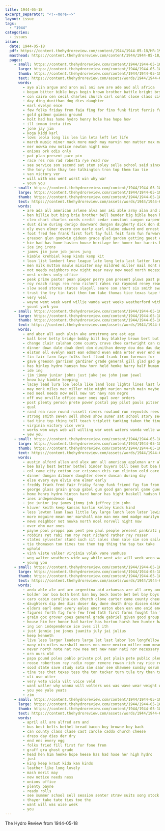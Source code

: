 ```yaml
---
title: 1944-05-18
excerpt_separator: "<!--more-->"
layout: issue
tags:
  - "1944"
categories:
  - issues
issue:
  date: 1944-05-18
  pdf: https://content.thehydroreview.com/content/1944/1944-05-18/HR-1944-05-18.pdf
  masthead: https://content.thehydroreview.com/content/1944/1944-05-18/masthead/HR-1944-05-18.jpg
  pages:
    - small: https://content.thehydroreview.com/content/1944/1944-05-18/small/HR-1944-05-18-01.jpg
      large: https://content.thehydroreview.com/content/1944/1944-05-18/large/HR-1944-05-18-01.jpg
      thumb: https://content.thehydroreview.com/content/1944/1944-05-18/thumbnails/HR-1944-05-18-01.jpg
      text: https://content.thehydroreview.com/assets/words/1944/1944-05-18/HR-1944-05-18-01.txt
      words:
        - aye alin argue and aron aul ani ave are ade aud all africa
        - began bitter bible boys begin brown brother battle bright bryan ben bonds better
        - con cairo cen cecil charles church carl conat close class civil
        - day ding dunithan dog dies daughter
        - earl evelyn ence
        - few folks friday from faia fing for fino funk first ferris fait felton
        - gold gideon guinea ground
        - holt had has home hydro henry hole hae hope how
        - ill inman ireta ites
        - jone jay jim
        - koga kidd karl
        - lows leola long lis lea lin leta left let life
        - march music miner mack more much may marvin men matter max man morale mae many mott
        - ner nowka new notice newton night now
        - onions ork odis only
        - pat plan present pare pin
        - race res rom rad roberta rye read row
        - see service son second sat stem soley sella school said sincere salerno sale ser saving sunday sells
        - the tony tote thay tee talkington tron top them tax tie
        - van victory ver
        - will with was went worst win why war
        - youn you
    - small: https://content.thehydroreview.com/content/1944/1944-05-18/small/HR-1944-05-18-02.jpg
      large: https://content.thehydroreview.com/content/1944/1944-05-18/large/HR-1944-05-18-02.jpg
      thumb: https://content.thehydroreview.com/content/1944/1944-05-18/thumbnails/HR-1944-05-18-02.jpg
      text: https://content.thehydroreview.com/assets/words/1944/1944-05-18/HR-1944-05-18-02.txt
      words:
        - are ada all american arlene alva ann aki able army alan and arthur
        - ben billie but bing brie brother bell bender big bible been bring beryl brown bank bill better born buy barb branson binger baptist blanks billy bride bout bright best buck bar
        - cleo chart charles cords credit cedar constant canyon carpenter cox city caddo christian christmas county cost cheese compton can company child cant carl church cecil
        - dust dine during derigo downward dungan daugherty dick don dinner ditmore done day death days diego does doy dies
        - ely even elmer every eon early earl elaine edward end ernest
        - foot fred fee frank first fort fay full feit farm fun forward fly fires for flank fees frida from finley found friends
        - greeson glen goodwin gideon grace glad garden getting guest gue grain good george grady gee
        - hie had has home hasten house heritage her homer hor harris harles hydro hill hose harvey hubbard henke hoes haggard hess horton hort harley
        - ice ing irons
        - james jim june job jones jung
        - kimble krehbiel keep kinds kemp kit
        - loan list lambert love league late long leta last latter large lee left life leroy lawless
        - men milk mutton maule minister may mildred miller mail mont more moum minnie mccullough mae mare man much mand mins marriage morning med members miss meats
        - not needs neighbors now night near navy new need north necessary
        - oest orders only office
        - peak prime pastor pean pieper perry pam present plows past price poi pork power peoples pride por pounds plane point pointe paul people post push points prayer patience
        - roy reach rings ren reno richert rakes roz raymond reney ready remedies ralph rest red rate
        - slow seed stores states slagell seare son short six smith swartzendruber saturday stephens sek shipman spray sunday shook service sheriff side study simple soon senior stock stoves set ship shown stamps snow schoo shantz sugar stan stands sun special school shirley surprise second
        - trust the try tin tast then ton take thomas tice texas tape them till trip tickel town
        - very veal
        - wayne went week ward willie wanda west weeks weatherford with wan was want will wave warning wait winter wenger war wisdom weathers wide wend winters willing
        - yount york you
    - small: https://content.thehydroreview.com/content/1944/1944-05-18/small/HR-1944-05-18-03.jpg
      large: https://content.thehydroreview.com/content/1944/1944-05-18/large/HR-1944-05-18-03.jpg
      thumb: https://content.thehydroreview.com/content/1944/1944-05-18/thumbnails/HR-1944-05-18-03.jpg
      text: https://content.thehydroreview.com/assets/words/1944/1944-05-18/HR-1944-05-18-03.txt
      words:
        - and aber all auch alvin ake armstrong are ast age
        - ball beer betty bridge bobby bill buy blakley brown bert but bel best bank big
        - change clair calahan come county crave chee cartwright can cant cesar coffee channel cast cecil cutting con coe cost company card charles
        - dinner down dale doak dent don dunithan dewey dou dea dau day dover donat detweiler
        - elston ell evelyn east ean edmond even edna erter ever end ent
        - fin fair farm faye folks fort flood frank from foreman for
        - gave greeson garrison gardiner grade general gill glad gad george grow grace giese golly gathers griffin gas good
        - has hinley hydro hansen how horn held henke harry half human henry hamilton holly hinton
        - ide ing
        - jim jimmy junior johns just jake joe john jean jewel
        - know kay kimble keeping
        - lacey lead lura loe leola like land loss lights lines last lewis low lingle lawton
        - may monk miles mac miller mike might marion marsh main maybe miss much mis men more made mabe mol majors means mer milk money marie
        - ned neel needs now nell new not navy non negro
        - off ove orville office ower ones opal over orders
        - post plenty person prete power postal pay pilot pauls pitzer pat public president
        - qual
        - rand rea race round russell rivers rowland run reynolds rees rose river ranges
        - strong smith seven sell shows show sumer sat school story second surgeon say state save she son sam stinson shown stover sale stead store still sharp service sunday sense states side sit south sams
        - tad tine top thing tell teach triplett tanking taken the ting terrace tom taller
        - virginia victory vice vera
        - works won ways web wil willing war week waters wanda welle well want waste was with will weatherford water west
        - yew you
    - small: https://content.thehydroreview.com/content/1944/1944-05-18/small/HR-1944-05-18-04.jpg
      large: https://content.thehydroreview.com/content/1944/1944-05-18/large/HR-1944-05-18-04.jpg
      thumb: https://content.thehydroreview.com/content/1944/1944-05-18/thumbnails/HR-1944-05-18-04.jpg
      text: https://content.thehydroreview.com/assets/words/1944/1944-05-18/HR-1944-05-18-04.txt
      words:
        - austin alford allen and alex ann all american appleman arr allie agent anderson are anna ale auty
        - bee baly best better bethel binder buyers bill been but bea black bey butler boys brewer ben bert bay beck back bur bring bridgeport
        - col came city cotton car crissman chis can clinton cold care company chet charles
        - dinner dungan ditmore daughter deere duncan during day
        - else every eye elvis ene elmer early
        - freddy frank fred fair friday fanny funk friend fay fam from farm fulton flowers fetter for
        - george glass grain group gabel gum good gan general game guest
        - home henry hydro hinton hard honor has hight haskell hudson had held her heine haney hammer hatfield hall
        - ines independence ing
        - joe junior joy james jimmy joh jeffrey jim john
        - kluver keith keep kansas karlin kelley kinds kind
        - less lawton lean laws little ley large lunch leon later lewis lane leroy lee lucky lucille louetta lenz law
        - more meguire mean mer marshall mae man mex med madge marilyn most must mebane mai mayland mason marines morton monday mor mar many mis melvin miller
        - news neighbor not nowka north noel norvell night now
        - over ohm oar ones
        - payne pool propps pau pent peo paul people present pankratz prichard pleasant pao person power plate plenty pitt priday
        - robbins ret rabi ran roy rest richard rather ray rosser
        - states sylvester stand such sit sales shon sale sie son sailors sunday said service season still storm she schmidt seed sons selves sai scott saturday sister sun sharry schroder shoop stuff sell
        - tie thomason ton times too them tep thing the tap tax take
        - uphold
        - vinh viste valker virginia volak vane vanhuss
        - weg walter weathers wide way while went wie will week wren war well weather work with walke working world write weatherford was ware wayne
        - young you
    - small: https://content.thehydroreview.com/content/1944/1944-05-18/small/HR-1944-05-18-05.jpg
      large: https://content.thehydroreview.com/content/1944/1944-05-18/large/HR-1944-05-18-05.jpg
      thumb: https://content.thehydroreview.com/content/1944/1944-05-18/thumbnails/HR-1944-05-18-05.jpg
      text: https://content.thehydroreview.com/assets/words/1944/1944-05-18/HR-1944-05-18-05.txt
      words:
        - anda able ale ard arn argentina aid arkansas are all army axe and april andra ani andrew aye asha abla alter ana amos atack
        - bolder bar boa both bent ban buy bock boote bet bel bay boys beeson brown but bureau big boom bonds back boy best bia brow bess beans bly bill bond
        - caro cabin carolina can church clove carter came county cheers camp citizen coil cose courts cerra christi chase cove calvin cant credit cash cover carry come city car check cushing cha chris congress comes caddo common
        - daughters dip dee dias doser day done death drop dissen dakota doo during dano duty danger dag down diego ditmore dinner dress dutilly does dent date
        - elders earl emer every eales ener eaton eben ean emo enid ene enters end
        - figures forth fig fore few fred fath first farms fought fan farmer farm faith fare furnish frost for free from favor fatal
        - grain goc grover goes general grade gabriel given good group gone ground
        - house him her honor had harter has horton harsh hen hunter hair holding husband hold hai head heard harvey harvard hydro high hand hal hella how hint home
        - ing ion independence ice ives ill ith
        - just jennie joe jones juanita july jai julius
        - keep kenneth
        - live less larger leaders large let last labor lon longfellow lea leader lane low lucile lundy lan lahoma leo longer line losing later lately lot lower love leghorn lee law
        - many min miles marshall mores mos more mexico miller mon means mena made market may malcom mee merman miss mur must most murphy money mera
        - never north note nat now nee not new near nati nor necessary nel
        - orn ours old
        - papa pound poles pablo private pol pet plain pete public plenty present painting place perry price pap pues ping purchase par pat pao post pee point peat poland press parson pass pile pum per people pay phil pel power
        - roose robertson rey radio roger revere rowan rich ray rice red race rest ryan roe ready rom rial richert ring robert
        - sood state save study sota sae saar see shawnee sunday serum surplus secreto sek spade service such senator stands store saving sodders scarce sey son show she sather south speak set score saturday sees starts suey sam school sper states sams special sister seal sense schoo stock sir soon shoe sell small shove sue
        - tine tas thet texas tess the ton tucker turn tule try than takes ture toward tori tee them tom teat trom toa toma thomas tah tough then thi taller too ties
        - uli use utter
        - very veto viola vilt voice veld
        - want waller why wanna will wolters wos was wave wear weight wil while wage wars wickard weatherford wild win wildman wing white with way warsaw wint week wells war well worst
        - you yee yale yeats
        - zim
    - small: https://content.thehydroreview.com/content/1944/1944-05-18/small/HR-1944-05-18-06.jpg
      large: https://content.thehydroreview.com/content/1944/1944-05-18/large/HR-1944-05-18-06.jpg
      thumb: https://content.thehydroreview.com/content/1944/1944-05-18/thumbnails/HR-1944-05-18-06.jpg
      text: https://content.thehydroreview.com/assets/words/1944/1944-05-18/HR-1944-05-18-06.txt
      words:
        - april all are alfred arn and
        - bus best belts bethel bread bacon buy browne boy back
        - can county class clase cast carole caddo church cheese
        - dress day dies der dry
        - end ens every egg
        - folks fried fill first for fone from
        - graff gra ghost grade
        - head hen him henke hope heese has had hose her high hydro
        - just
        - king keep kraut kida kan kinds
        - leather like long lovely
        - mash merit may
        - new notice needs ness
        - onions office
        - plenty payne
        - ready rolls
        - see summer school sell session senter straw suits song stock store
        - thayer take tate ties toe the
        - want will was wise week
        - you
---
```


The Hydro Review from 1944-05-18

<!--more-->

